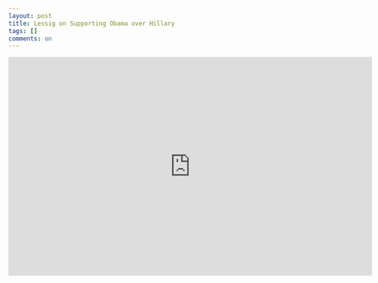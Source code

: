 ```yaml
---
layout: post
title: Lessig on Supporting Obama over Hillary
tags: []
comments: on
---
```

<iframe src="http://blip.tv/play/lG2n8hwC.x?p=1" width="720" height="433" frameborder="0"></iframe>